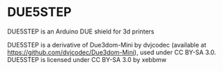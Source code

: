 # DUE5STEP
DUE5STEP is an Arduino DUE shield for 3d printers

DUE5STEP is a derivative of Due3dom-Mini by dvjcodec (available at https://github.com/dvjcodec/Due3dom-Mini), used under CC BY-SA 3.0. DUE5STEP is licensed under CC BY-SA 3.0 by xebbmw
